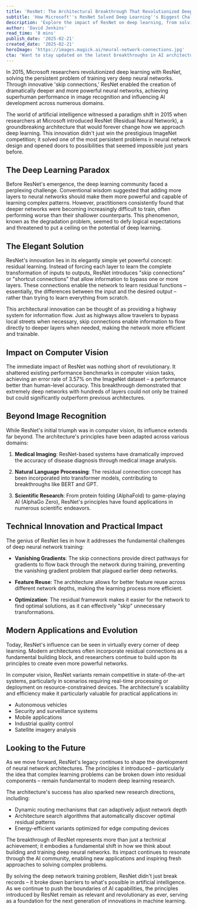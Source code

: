 ```yaml
---
title: 'ResNet: The Architectural Breakthrough That Revolutionized Deep Learning'
subtitle: 'How Microsoft''s ResNet Solved Deep Learning''s Biggest Challenge'
description: 'Explore the impact of ResNet on deep learning, from solving the vanishing gradient problem to influencing AI across domains like medical imaging and natural language processing. Discover how ResNet''s skip connections enable powerful, scalable neural networks, revolutionizing AI capabilities.'
author: 'David Jenkins'
read_time: '8 mins'
publish_date: '2025-02-21'
created_date: '2025-02-21'
heroImage: 'https://images.magick.ai/neural-network-connections.jpg'
cta: 'Want to stay updated on the latest breakthroughs in AI architecture? Follow us on LinkedIn for in-depth analysis and expert insights into the technologies shaping the future of machine learning.'
---
```


In 2015, Microsoft researchers revolutionized deep learning with ResNet, solving the persistent problem of training very deep neural networks. Through innovative 'skip connections,' ResNet enabled the creation of dramatically deeper and more powerful neural networks, achieving superhuman performance in image recognition and influencing AI development across numerous domains.

The world of artificial intelligence witnessed a paradigm shift in 2015 when researchers at Microsoft introduced ResNet (Residual Neural Network), a groundbreaking architecture that would forever change how we approach deep learning. This innovation didn't just win the prestigious ImageNet competition; it solved one of the most persistent problems in neural network design and opened doors to possibilities that seemed impossible just years before.

## The Deep Learning Paradox

Before ResNet's emergence, the deep learning community faced a perplexing challenge. Conventional wisdom suggested that adding more layers to neural networks should make them more powerful and capable of learning complex patterns. However, practitioners consistently found that deeper networks were becoming increasingly difficult to train, often performing worse than their shallower counterparts. This phenomenon, known as the degradation problem, seemed to defy logical expectations and threatened to put a ceiling on the potential of deep learning.

## The Elegant Solution

ResNet's innovation lies in its elegantly simple yet powerful concept: residual learning. Instead of forcing each layer to learn the complete transformation of inputs to outputs, ResNet introduces "skip connections" or "shortcut connections" that allow information to bypass one or more layers. These connections enable the network to learn residual functions – essentially, the differences between the input and the desired output – rather than trying to learn everything from scratch.

This architectural innovation can be thought of as providing a highway system for information flow. Just as highways allow travelers to bypass local streets when necessary, skip connections enable information to flow directly to deeper layers when needed, making the network more efficient and trainable.

## Impact on Computer Vision

The immediate impact of ResNet was nothing short of revolutionary. It shattered existing performance benchmarks in computer vision tasks, achieving an error rate of 3.57% on the ImageNet dataset – a performance better than human-level accuracy. This breakthrough demonstrated that extremely deep networks with hundreds of layers could not only be trained but could significantly outperform previous architectures.

## Beyond Image Recognition

While ResNet's initial triumph was in computer vision, its influence extends far beyond. The architecture's principles have been adapted across various domains:

1. **Medical Imaging**: ResNet-based systems have dramatically improved the accuracy of disease diagnosis through medical image analysis.

2. **Natural Language Processing**: The residual connection concept has been incorporated into transformer models, contributing to breakthroughs like BERT and GPT.

3. **Scientific Research**: From protein folding (AlphaFold) to game-playing AI (AlphaGo Zero), ResNet's principles have found applications in numerous scientific endeavors.

## Technical Innovation and Practical Impact

The genius of ResNet lies in how it addresses the fundamental challenges of deep neural network training:

- **Vanishing Gradients**: The skip connections provide direct pathways for gradients to flow back through the network during training, preventing the vanishing gradient problem that plagued earlier deep networks.

- **Feature Reuse**: The architecture allows for better feature reuse across different network depths, making the learning process more efficient.

- **Optimization**: The residual framework makes it easier for the network to find optimal solutions, as it can effectively "skip" unnecessary transformations.

## Modern Applications and Evolution

Today, ResNet's influence can be seen in virtually every corner of deep learning. Modern architectures often incorporate residual connections as a fundamental building block, and researchers continue to build upon its principles to create even more powerful networks.

In computer vision, ResNet variants remain competitive in state-of-the-art systems, particularly in scenarios requiring real-time processing or deployment on resource-constrained devices. The architecture's scalability and efficiency make it particularly valuable for practical applications in:

- Autonomous vehicles
- Security and surveillance systems
- Mobile applications
- Industrial quality control
- Satellite imagery analysis

## Looking to the Future

As we move forward, ResNet's legacy continues to shape the development of neural network architectures. The principles it introduced – particularly the idea that complex learning problems can be broken down into residual components – remain fundamental to modern deep learning research.

The architecture's success has also sparked new research directions, including:

- Dynamic routing mechanisms that can adaptively adjust network depth
- Architecture search algorithms that automatically discover optimal residual patterns
- Energy-efficient variants optimized for edge computing devices

The breakthrough of ResNet represents more than just a technical achievement; it embodies a fundamental shift in how we think about building and training deep neural networks. Its impact continues to resonate through the AI community, enabling new applications and inspiring fresh approaches to solving complex problems.

By solving the deep network training problem, ResNet didn't just break records – it broke down barriers to what's possible in artificial intelligence. As we continue to push the boundaries of AI capabilities, the principles introduced by ResNet remain as relevant and revolutionary as ever, serving as a foundation for the next generation of innovations in machine learning.